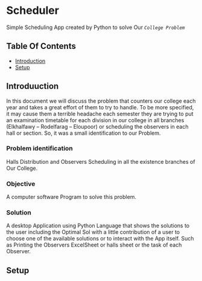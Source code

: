 # Scheduler
Simple Scheduling App created by Python to solve Our *`College Problem`*
## Table Of Contents
* [Introduction](#introduction)
* [Setup](#setup)
## Introduuction
In this document we will discuss the problem that counters our college each year and takes a great effort of them to try to handle. To be more specified, it may cause them a terrible headache each semester they are trying to put an examination timetable for each division in our college in all branches (Elkhalfawy – Rodelfarag – Eloupoor) or scheduling the observers in each hall or section. So, it was a small identification to our Problem. 
### Problem identification
Halls Distribution and Observers Scheduling in all the existence branches of Our College.
### Objective
A computer software Program to solve this problem.
### Solution
A desktop Application using Python Language that shows the solutions to the user including the Optimal Sol with a little contribution of a user to choose one of the available solutions or to interact with the App itself. Such as Printing the Observers ExcelSheet or halls sheet or the task of each Observer.
## Setup




